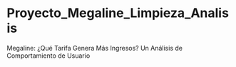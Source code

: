 # Proyecto_Megaline_Limpieza_Analisis
Megaline: ¿Qué Tarifa Genera Más Ingresos? Un Análisis de Comportamiento de Usuario
